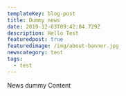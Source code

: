 ```yaml
---
templateKey: blog-post
title: Dummy news
date: 2019-12-03T09:42:04.729Z
description: Hello Test
featuredpost: true
featuredimage: /img/about-banner.jpg
newscategory: test
tags:
  - test
---
```

News dummy Content
